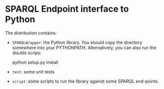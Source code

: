 # SPARQL Endpoint interface to Python

The distribution contains:

* `SPARQLWrapper`: the Python library. You should copy the directory somewhere into your PYTHONPATH. Alternatively, you can also run the disutils scrips:

    python setup.py install

* `test`: some unit tests
  
* `script`: some scripts to run the library against some SPARQL end-points.


